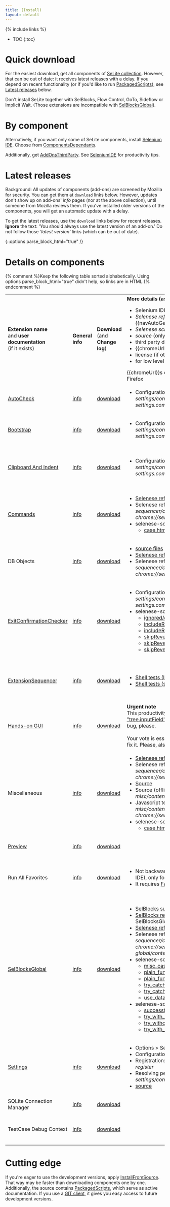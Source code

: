 ```yaml
---
title: (Install)
layout: default
---
```

{% include links %}
* TOC
{:toc}

# Quick download
<!-- [Install Collection](https://addons.mozilla.org/en-US/firefox/addon/install-collection/) doesn't seem to work in Firefox 46.0.1-->

For the easiest download, get all components of [SeLite collection](https://addons.mozilla.org/en-US/firefox/collections/peter-kehl/selite/?sort=name). However, that can be out of date: it receives latest releases with a delay. If you depend on recent functionality (or if you'd like to run [PackagedScripts](PackagedScripts)), see [Latest releases](#latest-releases) below.

Don't install SeLite together with SelBlocks, Flow Control, GoTo, Sideflow or Implicit Wait. (Those extensions are incompatible with [SelBlocksGlobal](SelBlocksGlobal)).

# By component
Alternatively, if you want only some of SeLite components, install [Selenium IDE](https://addons.mozilla.org/en-US/firefox/addon/selenium-ide/). Choose from [ComponentsDependants](ComponentsDependants).

Additionally, get [AddOnsThirdParty](AddOnsThirdParty). See [SeleniumIDE](SeleniumIDE) for productivity tips.

# Latest releases
Background: All updates of components (add-ons) are screened by Mozilla for security. You can get them at `download` links below. However, updates don't show up on add-ons' _info_ pages (nor at the above collection), until someone from Mozilla reviews them. If you've installed older versions of the components, you will get an automatic update with a delay.

To get the latest releases, use the `download` links below for recent releases. **Ignore** the text: 'You should always use the latest version of an add-on.' Do not follow those _'latest version'_ links (which can be out of date).

{::options parse_block_html="true" /}

# Details on components
{% comment %}Keep the following table sorted alphabetically. Using options parse_block_html="true" didn't help, so links are in HTML.{% endcomment %}
<table class="table">
<tbody>
<tr>
    <td> <strong>Extension name</strong><br/>and <strong>user documentation</strong><br/>
        (if it exists)
    </td>
    <td><strong>General<br/>info</strong></td>
    <td><strong>Download</strong> <br/>
        (and<br/>
        <strong>Change log</strong>)
    </td>
    <td><strong>More details (as applicable)</strong><br/>
        <ul>
            <li>Selenium IDE menu</li>
            <li markdown="span"><em>Selenese reference</em> (see also {{navAutoGeneratedSeleneseCommands}})</li>
            <li><em>Selenese scripts</em> (see also <a href="PackagedScripts">PackagedScripts</a>)</li>
            <li><em>source</em> (only if there is no other documentation)</li>
            <li>third party documentation</li>
            <li markdown="span">{{chromeUrl}} to configure via <a href="SettingsInterface">SettingsInterface</a></li>
            <li>license (if other than GNU LGPL 3)</li>
            <li>for low level see <a href="http://selite.github.io/docs/">API documentation</a></li>
        </ul>
        <span markdown="span">{{chromeUrl}}s only work after you install the component in Firefox</span>
    </td>
    <td><strong>Other</strong></td>
</tr>
<tr>
    <td><a href="AutoCheck">AutoCheck</a></td>
    <td> <a href='https://addons.mozilla.org/en-US/firefox/addon/selite-auto-check/'>info</a> </td>
    <td> <a href='https://addons.mozilla.org/en-US/firefox/addon/selite-auto-check/versions/'>download</a></td>
    <td> <ul>
            <li> Configuration: <em>chrome://selite-settings/content/tree.xul?module=extensions.selite-settings.common</em> > <em>autoCheck</em>...</li>
        </ul>
    </td>
    <td>
        <ul>
            <li> Since July 2014</li>
        </ul>
    </td>
</tr>
<tr>
    <td> <a href='Bootstrap'>Bootstrap</a></td>
    <td> <a href='https://addons.mozilla.org/en-US/firefox/addon/selite-bootstrap/'>info</a> </td>
    <td> <a href='https://addons.mozilla.org/en-US/firefox/addon/SeLite-Bootstrap/versions/'>download</a></td>
    <td> <ul>
            <li>Configuration: <em>chrome://selite-settings/content/tree.xul?module=extensions.selite-settings.common</em> > bootstrappedCoreExtensions</li>
         </ul>
    </td>
    <td> <ul>
            <li>Since 2012</li>
         </ul>
    </td>
</tr>
<tr>
    <td> <a href='SeleniumIDE#clipboard-and-indent'>Clipboard And Indent</a> </td>
    <td> <a href='https://addons.mozilla.org/en-US/firefox/addon/selite-clipboard-and-indent/'>info</a> </td>
    <td> <a href='https://addons.mozilla.org/en-US/firefox/addon/selite-clipboard-and-indent/versions'>download</a> </td>
    <td> <ul>
            <li>Configuration: <em>chrome://selite-settings/content/tree.xul?module=extensions.selite-settings.common</em> > indentationStep</li>
         </ul>
    </td>
    <td> <ul>
            <li>Apache License&#160;2 </li>
            <li>Since February 2015</li>
         </ul>
    </td>
</tr>
<tr>
    <td> <a href='ExtraCommands'>Commands</a></td>
    <td> <a href='https://addons.mozilla.org/en-US/firefox/addon/selite-commands/'>info</a> </td>
    <td> <a href='https://addons.mozilla.org/en-US/firefox/addon/selite-commands/versions/'>download</a>                </td>
    <td> <ul>
            <li><a href='https://cdn.rawgit.com/selite/selite/master/commands/src/chrome/content/reference.xml'>Selenese reference (online)</a></li>
            <li>Selenese reference (offline) <em>chrome://selite-extension-sequencer/content/selenese_reference.html?chrome://selite-commands/content/reference.xml</em></li>
            <li>selenese-scripts/
                <ul>
                    <li><a href='http://htmlpreview.github.io/?https://github.com/SeLite/SeLite/blob/master/commands/selenese-scripts/case.html'>case.html</a></li>
                </ul>
            </li>
        </ul>
    </td>
    <td> <ul>
            <li>Since 2011</li>
        </ul>
    </td>
</tr>
<tr>
    <td> DB Objects                </td>
    <td> <a href='https://addons.mozilla.org/en-US/firefox/addon/selite-db-objects/'>info</a> </td>
    <td> <a href='https://addons.mozilla.org/en-US/firefox/addon/selite-db-objects/versions/'>download</a>              </td>
    <td> <ul>
            <li><a href='https://github.com/SeLite/SeLite/tree/master/db-objects/src/chrome/content/'>source files</a></li>
            <li><a href='https://cdn.rawgit.com/selite/selite/91106478cbdecc86c53cce7dad1aa4f231754853/db-objects/src/chrome/content/reference.xml'>Selenese reference (online)</a></li>
            <li>Selenese reference (offline) <em>chrome://selite-extension-sequencer/content/selenese_reference.html?chrome://selite-db-objects/content/reference.xml</em></li>
        </ul>
    </td>
    <td> <ul>
            <li>Since May 2013</li>
        </ul>
    </td>
</tr>
<tr>
<td> <a href="ExitConfirmationChecker">ExitConfirmationChecker</a> </td>
    <td> <a href='https://addons.mozilla.org/en-US/firefox/addon/selite-exit-confirmation-check/'>info</a> </td>
    <td> <a href='https://addons.mozilla.org/en-US/firefox/addon/selite-exit-confirmation-check/versions'>download</a> </td>
    <td> <ul>
            <li>Configuration: <em>chrome://selite-settings/content/tree.xul?module=extensions.selite-settings.common</em> > <em>exitConfirmationChecker</em>...</li>
            <li>selenese-scripts/
                <ul>
                    <li><a href='http://htmlpreview.github.io/?https://github.com/SeLite/SeLite/blob/master/exit-confirmation-checker/selenese-scripts/ignored/case.html'>ignored/case.html</a></li>
                    <li><a href='http://htmlpreview.github.io/?https://github.com/SeLite/SeLite/blob/master/exit-confirmation-checker/selenese-scripts/includeRevertedChanges/positive_case.html'>includeRevertedChanges/positive_case.html</a></li>
                    <li><a href='http://htmlpreview.github.io/?https://github.com/SeLite/SeLite/blob/master/exit-confirmation-checker/selenese-scripts/includeRevertedChanges/assert/negative_case.html'>includeRevertedChanges/assert/negative_case.html</a></li>
                    <li><a href='http://htmlpreview.github.io/?https://github.com/SeLite/SeLite/blob/master/exit-confirmation-checker/selenese-scripts/skipRevertedChanges/positive_case.html'>skipRevertedChanges/positive_case.html</a></li>
                    <li><a href='http://htmlpreview.github.io/?https://github.com/SeLite/SeLite/blob/master/exit-confirmation-checker/selenese-scripts/skipRevertedChanges/assert/negative_case.html'>skipRevertedChanges/assert/negative_case.html</a></li>
                    <li><a href='http://htmlpreview.github.io/?https://github.com/SeLite/SeLite/blob/master/exit-confirmation-checker/selenese-scripts/skipRevertedChanges/verify/negative_case.html'>skipRevertedChanges/verify/negative_case.html</a></li>
                </ul>
            </li>
        </ul>
    </td>
    <td> <ul>
            <li>Since June 2014</li>
        </ul>
    </td>
</tr>
<tr>
 <td> <a href="ExtensionSequencer">ExtensionSequencer</a>        </td>
    <td> <a href='https://addons.mozilla.org/en-US/firefox/addon/selite-extension-sequencer/'>info</a> </td>
    <td> <a href='https://addons.mozilla.org/en-US/firefox/addon/selite-extension-sequencer/versions/'>download</a>     </td>
    <td> <ul>
            <li><a href='http://htmlpreview.github.io/?https://github.com/selite/selite/blob/master/extension-sequencer/shell-tests/tests.html'>Shell tests (list)</a></li>
            <li><a href='https://github.com/SeLite/SeLite/tree/master/extension-sequencer/shell-tests'>Shell tests (source)</a></li>
         </ul>
    </td>
    <td> <ul>
            <li>Apache License&#160;2</li>
            <li>Since September 2013</li>
        </ul>
    </td>
</tr>
<tr>
    <td> <a href='SeleniumIDE#hands-on-gui'>Hands-on GUI</a> </td>
    <td> <a href='https://addons.mozilla.org/en-US/firefox/addon/selite-hands-on-gui/'>info</a>  </td>
    <td> <a href='https://addons.mozilla.org/en-US/firefox/addon/selite-hands-on-gui/versions/'>download</a>           </td>
    <td>
        <b>Urgent note</b><br/>
        This productivity add-on is affected by Firefox defect <a href='https://bugzilla.mozilla.org/show_bug.cgi?id=1247476'>"tree.inputField's type as autocomplete fails"</a>. Vote for that bug, please.<br/><br/>
        Your vote is essential. Otherwise Mozilla may take years to fix it. Please, also vote for <a href="ThirdPartyIssues">ThirdPartyIssues</a>.
    </td>
    <td> <ul>
            <li>Apache License&#160;2</li>
            <li>Since February 2015</li>
        </ul>
    </td>
</tr>
<tr>
    <td> Miscellaneous             </td>
    <td> <a href='https://addons.mozilla.org/en-US/firefox/addon/selite-miscellaneous/'>info</a> </td>
    <td> <a href='https://addons.mozilla.org/en-US/firefox/addon/selite-miscellaneous/versions/'>download</a>
    </td>
    <td> <ul>
         <li><a href='https://cdn.rawgit.com/selite/selite/91106478cbdecc86c53cce7dad1aa4f231754853/misc/src/chrome/content/reference.xml'>Selenese reference (online)</a></li>
         <li>Selenese reference (offline) <em>chrome://selite-extension-sequencer/content/selenese_reference.html?chrome://selite-misc/content/reference.xml</em></li>
         <li><a href='https://github.com/SeLite/SeLite/blob/master/misc/src/chrome/content/extensions/core-extension.js'>Source</a></li>
         <li>Source (offline): <em>chrome://selite-misc/content/extensions/core-extension.js</em></li>
         <li>Javascript tests: <em>chrome://selite-misc/content/javascript_test_runner.html?chrome://selite-misc/content/javascript-tests/test.js</em><!-- This link only works offline, because neither gitraw.com nor htmlpreview.github.io accept URL-based HTTP parameters passed to .html file.--></li>
        <li>selenese-scripts/
            <ul>
                 <li><a href='http://htmlpreview.github.io/?https://github.com/SeLite/SeLite/blob/master/misc/selenese-scripts/case.html'>case.html</a></li>
            </ul>
        </li>
     </ul>
   </td>
   <td> <ul>
         <li>Since May 2013</li>
        </ul>
   </td>
</tr>
<tr>
    <td> <a href='Preview'>Preview</a> </td>
    <td> <a href='https://addons.mozilla.org/en-US/firefox/addon/selite-preview/'>info</a>  </td>
    <td> <a href='https://addons.mozilla.org/en-US/firefox/addon/selite-preview/versions/'>download</a>
    </td>
    <td>&#160;</td>
    <td> <ul>
            <li>Since 2016</li>
        </ul>
    </td>
</tr>
<tr>
    <td> Run All Favorites         </td>
    <td> <a href='https://addons.mozilla.org/en-US/firefox/addon/selite-run-all-favorites/'>info</a> </td>
    <td> <a href='https://addons.mozilla.org/en-US/firefox/addon/selite-run-all-favorites/versions/'>download</a>
    </td>
    <td> <ul>
            <li>Not backwards compatible with Favorites (Selenium IDE), only forward compatible (see <em>info</em>).</li>
            <li>It requires <a href='https://addons.mozilla.org/en-US/firefox/addon/favorites-selenium-ide/'>Favorites (Selenium IDE)</a>.</li>
        </ul>
    </td>
    <td> <ul>
            <li>MPL License&#160;1.1</li>
            <li>Since September 2014</li>
        </ul>
    </td>
</tr>
<tr>
    <td> <a href="SelBlocksGlobal">SelBlocksGlobal</a></td>
    <td> <a href='https://addons.mozilla.org/en-US/firefox/addon/selite-selblocks-global/'>info</a> </td>
    <td> <a href='https://addons.mozilla.org/en-US/firefox/addon/SeLite-SelBlocks-Global/versions/'>download</a>        </td>
    <td> <ul>
            <li><a href='https://addons.mozilla.org/en-US/firefox/addon/selenium-ide-sel-blocks/'>SelBlocks summary</a></li>
            <li><a href='http://refactoror.wikia.com/wiki/Selblocks_Reference'>SelBlocks reference</a> (most applies, for differences see SelBlocksGlobal)</li>
            <li><a href='https://cdn.rawgit.com/SeLite/SelBlocksGlobal/master/sel-blocks-fx_xpi/chrome/content/reference.xml'>Selenese reference (online)</a></li>
            <li>Selenese reference (offline) <em>chrome://selite-extension-sequencer/content/selenese_reference.html?chrome://selite-selblocks-global/content/reference.xml</em></li>
            <li>selenese-scripts/
                <ul>
                     <li><a href='http://htmlpreview.github.io/?https://github.com/SeLite/SelBlocksGlobal/blob/master/selenese-scripts/misc_case.html'>misc_case.html</a></li>
                     <li><a href='http://htmlpreview.github.io/?https://github.com/SeLite/SelBlocksGlobal/blob/master/selenese-scripts/plain_function_call_case.html'>plain_function_call_case.html</a></li>
                     <li><a href='http://htmlpreview.github.io/?https://github.com/SeLite/SelBlocksGlobal/blob/master/selenese-scripts/plain_function_definition_case.html'>plain_function_definition_case.html</a></li>
                     <li><a href='http://htmlpreview.github.io/?https://github.com/SeLite/SelBlocksGlobal/blob/master/selenese-scripts/try_catch_function_calls_case.html'>try_catch_function_calls_case.html</a></li>
                     <li><a href='http://htmlpreview.github.io/?https://github.com/SeLite/SelBlocksGlobal/blob/master/selenese-scripts/try_catch_function_definitions_case.html'>try_catch_function_definitions_case.html</a></li>
                     <li><a href='http://htmlpreview.github.io/?https://github.com/SeLite/SelBlocksGlobal/blob/master/selenese-scripts/use_data_from_files_case.html'>use_data_from_files_case.html</a></li>
                </ul>
            </li>
            <li>selenese-scripts-negative/
                <ul>
                     <li><a href='http://htmlpreview.github.io/?https://github.com/SeLite/SelBlocksGlobal/blob/master/selenese-scripts-negative/successful_try_then_failed_assert.html'>successful_try_then_failed_assert.html</a></li>
                     <li><a href='http://htmlpreview.github.io/?https://github.com/SeLite/SelBlocksGlobal/blob/master/selenese-scripts-negative/try_with_no_catch_nor_finally_at_top_level_case.html'>try_with_no_catch_nor_finally_at_top_level_case.html</a></li>
                     <li><a href='http://htmlpreview.github.io/?https://github.com/SeLite/SelBlocksGlobal/blob/master/selenese-scripts-negative/try_without_catch_at_top_level_case.html'>try_without_catch_at_top_level_case.html</a></li>
                     <li><a href='http://htmlpreview.github.io/?https://github.com/SeLite/SelBlocksGlobal/blob/master/selenese-scripts-negative/try_with_unmatching_catch_at_top_level_case.html'>try_with_unmatching_catch_at_top_level_case.html</a></li>
                </ul>
            </li>
        </ul>
    </td>
    <td> <ul>
            <li>MPL License&#160;1.1</li>
            <li>Since 2011</li>
        </ul>
    </td>
</tr>
<tr>
    <td> <a href='Settings'>Settings</a>                </td>
    <td> <a href='https://addons.mozilla.org/en-US/firefox/addon/selite-settings/'>info</a> </td>
    <td> <a href='https://addons.mozilla.org/en-US/firefox/addon/selite-settings/versions/'>download</a>                </td>
    <td> <ul>
            <li>Options > SeLite Settings for this suite</li>
            <li>Configuration: <em>chrome://selite-settings/content/tree.xul</em></li>
            <li>Registration: <em>chrome://selite-settings/content/tree.xul?register</em></li>
            <li>Resolving per folder: <em>chrome://selite-settings/content/tree.xul?selectFolder</em></li>
            <li><a href='https://github.com/SeLite/SeLite/blob/master/settings/src/chrome/content/SeLiteSettings.js'>source</a></li>
        </ul>
    </td>
    <td> <ul>
            <li>GUI is under GNU GPL&#160;3; API is under GNU LGPL&#160;3</li>
            <li>Since 2013</li>
        </ul>
    </td>
</tr>
<tr>
    <td> SQLite Connection Manager </td>
    <td> <a href='https://addons.mozilla.org/en-US/firefox/addon/selite-sqlite-connection-mg/'>info</a> </td>
    <td> <a href='https://addons.mozilla.org/en-US/firefox/addon/SeLite-SQLite-Connection-Mg/versions/'>download</a>     </td>
    <td>&#160;</td>
    <td>
        <ul><li> Since 2013</li></ul>
    </td>
</tr>
<tr>
    <td> TestCase Debug Context   </td>
    <td> <a href='https://addons.mozilla.org/en-US/firefox/addon/selite-testcase-debug-conte/'>info</a> </td>
    <td> <a href='https://addons.mozilla.org/en-US/firefox/addon/SeLite-TestCase-Debug-Conte/versions/'>download</a>      </td>
    <td>&#160;</td>
    <td> <ul>
            <li>Apache License&#160;2</li>
            <li>Since 2013</li>
        </ul>
    </td>
</tr>
</tbody>
</table>

# Cutting edge
If you're eager to use the development versions, apply [InstallFromSource](InstallFromSource). That way may be faster than downloading components one by one. Additionally, the source contains [PackagedScripts](PackagedScripts), which serve as active documentation. If you use a [GIT client](http://git-scm.com/downloads), it gives you easy access to future development versions.

